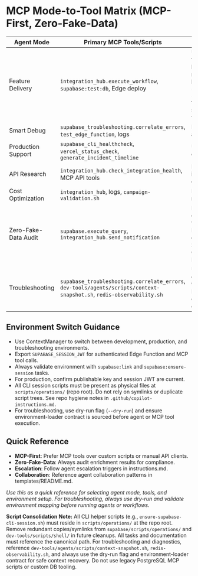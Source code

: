 # MCP Mode-to-Tool Matrix (MCP-First, Zero-Fake-Data)

| Agent Mode           | Primary MCP Tools/Scripts                                                                                             | Environment/Notes                                                                                                                                                                                                                                  |
| -------------------- | --------------------------------------------------------------------------------------------------------------------- | -------------------------------------------------------------------------------------------------------------------------------------------------------------------------------------------------------------------------------------------------- |
| Feature Delivery     | `integration_hub.execute_workflow`, `supabase:test:db`, Edge deploy                                                   | Use for new features, run full validation suite. All CLI helpers/scripts must reference the canonical location: `scripts/operations/ensure-supabase-cli-session.sh` at the repo root. Avoid symlinks; use physical files for all critical scripts. |
| Smart Debug          | `supabase_troubleshooting.correlate_errors`, `test_edge_function`, logs                                               | Incident response, log/trace analysis, RLS checks.                                                                                                                                                                                                 |
| Production Support   | `supabase_cli_healthcheck`, `vercel_status_check`, `generate_incident_timeline`                                       | Uptime, rollback, health checks, incident timeline.                                                                                                                                                                                                |
| API Research         | `integration_hub.check_integration_health`, MCP API tools                                                             | For API integration/validation, circuit breaker audit.                                                                                                                                                                                             |
| Cost Optimization    | `integration_hub`, logs, `campaign-validation.sh`                                                                     | Budget/cost analysis, quota monitoring.                                                                                                                                                                                                            |
| Zero-Fake-Data Audit | `supabase.execute_query`, `integration_hub.send_notification`                                                         | Enrichment audit, compliance, alert on violations. (Legacy PostgreSQL MCP tools are deprecated; use only Supabase MCP and Drizzle ORM for all DB/migration/testing.)                                                                               |
| Troubleshooting      | `supabase_troubleshooting.correlate_errors`, `dev-tools/agents/scripts/context-snapshot.sh`, `redis-observability.sh` | Use for deep diagnostics, context recovery, and telemetry checks. Reference dry-run flag and environment-loader contract for safe execution.                                                                                                       |

## Environment Switch Guidance

- Use ContextManager to switch between development, production, and troubleshooting environments.
- Export `SUPABASE_SESSION_JWT` for authenticated Edge Function and MCP tool calls.
- Always validate environment with `supabase:link` and `supabase:ensure-session` tasks.
- For production, confirm publishable key and session JWT are current.
- All CLI session scripts must be present as physical files at `scripts/operations/` (repo root). Do not rely on symlinks or duplicate script trees. See repo hygiene notes in `.github/copilot-instructions.md`.
- For troubleshooting, use dry-run flag (`--dry-run`) and ensure environment-loader contract is sourced before agent or MCP tool execution.

## Quick Reference

- **MCP-First**: Prefer MCP tools over custom scripts or manual API clients.
- **Zero-Fake-Data**: Always audit enrichment results for compliance.
- **Escalation**: Follow agent escalation triggers in instructions.md.
- **Collaboration**: Reference agent collaboration patterns in templates/README.md.

_Use this as a quick reference for selecting agent mode, tools, and environment setup. For troubleshooting, always use dry-run and validate environment mapping before running agents or workflows._

**Script Consolidation Note:**
All CLI helper scripts (e.g., `ensure-supabase-cli-session.sh`) must reside in `scripts/operations/` at the repo root. Remove redundant copies/symlinks from `supabase/scripts/operations/` and `dev-tools/scripts/shell/` in future cleanups. All tasks and documentation must reference the canonical path.
For troubleshooting and diagnostics, reference `dev-tools/agents/scripts/context-snapshot.sh`, `redis-observability.sh`, and always use the dry-run flag and environment-loader contract for safe context recovery. Do not use legacy PostgreSQL MCP scripts or custom DB tooling.
